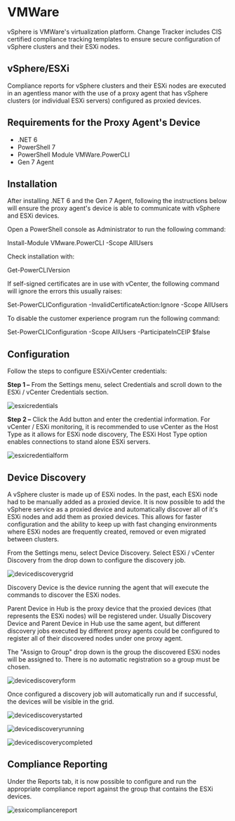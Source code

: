 # VMWare

vSphere is VMWare's virtualization platform. Change Tracker includes CIS certified compliance
tracking templates to ensure secure configuration of vSphere clusters and their ESXi nodes.

## vSphere/ESXi

Compliance reports for vSphere clusters and their ESXi nodes are executed in an agentless manor with
the use of a proxy agent that has vSphere clusters (or individual ESXi servers) configured as
proxied devices.

## Requirements for the Proxy Agent's Device

- .NET 6
- PowerShell 7
- PowerShell Module VMWare.PowerCLI
- Gen 7 Agent

## Installation

After installing .NET 6 and the Gen 7 Agent, following the instructions below will ensure the proxy
agent's device is able to communicate with vSphere and ESXi devices.

Open a PowerShell console as Administrator to run the following command:

Install-Module VMware.PowerCLI -Scope AllUsers

Check installation with:

Get-PowerCLIVersion

If self-signed certificates are in use with vCenter, the following command will ignore the errors
this usually raises:

Set-PowerCLIConfiguration -InvalidCertificateAction:Ignore -Scope AllUsers

To disable the customer experience program run the following command:

Set-PowerCLIConfiguration -Scope AllUsers -ParticipateInCEIP $false

## Configuration

Follow the steps to configure ESXi/vCenter credentials:

**Step 1 –** From the Settings menu, select Credentials and scroll down to the ESXi / vCenter
Credentials section.

![esxicredentials](/img/product_docs/changetracker/changetracker/integration/vmware/esxicredentials.webp)

**Step 2 –** Click the Add button and enter the credential information. For vCenter / ESXi
monitoring, it is recommended to use vCenter as the Host Type as it allows for ESXi node discovery,
The ESXi Host Type option enables connections to stand alone ESXi servers.

![esxicredentialform](/img/product_docs/changetracker/changetracker/integration/vmware/esxicredentialform.webp)

## Device Discovery

A vSphere cluster is made up of ESXi nodes. In the past, each ESXi node had to be manually added as
a proxied device. It is now possible to add the vSphere service as a proxied device and
automatically discover all of it's ESXi nodes and add them as proxied devices. This allows for
faster configuration and the ability to keep up with fast changing environments where ESXi nodes are
frequently created, removed or even migrated between clusters.

From the Settings menu, select Device Discovery. Select ESXi / vCenter Discovery from the drop down
to configure the discovery job.

![devicediscoverygrid](/img/product_docs/changetracker/changetracker/integration/vmware/devicediscoverygrid.webp)

Discovery Device is the device running the agent that will execute the commands to discover the ESXi
nodes.

Parent Device in Hub is the proxy device that the proxied devices (that represents the ESXi nodes)
will be registered under. Usually Discovery Device and Parent Device in Hub use the same agent, but
different discovery jobs executed by different proxy agents could be configured to register all of
their discovered nodes under one proxy agent.

The "Assign to Group" drop down is the group the discovered ESXi nodes will be assigned to. There is
no automatic registration so a group must be chosen.

![devicediscoveryform](/img/product_docs/changetracker/changetracker/integration/vmware/devicediscoveryform.webp)

Once configured a discovery job will automatically run and if successful, the devices will be
visible in the grid.

![devicediscoverystarted](/img/product_docs/changetracker/changetracker/integration/vmware/devicediscoverystarted.webp)

![devicediscoveryrunning](/img/product_docs/changetracker/changetracker/integration/vmware/devicediscoveryrunning.webp)

![devicediscoverycompleted](/img/product_docs/changetracker/changetracker/integration/vmware/devicediscoverycompleted.webp)

## Compliance Reporting

Under the Reports tab, it is now possible to configure and run the appropriate compliance report
against the group that contains the ESXi devices.

![esxicompliancereport](/img/product_docs/changetracker/changetracker/integration/vmware/esxicompliancereport.webp)
